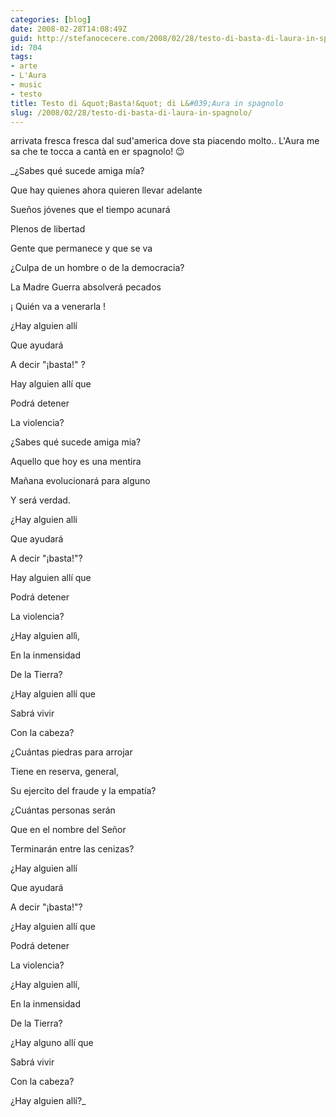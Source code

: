 ```yaml
---
categories: [blog]
date: 2008-02-28T14:08:49Z
guid: http://stefanocecere.com/2008/02/28/testo-di-basta-di-laura-in-spagnolo/
id: 704
tags:
- arte
- L'Aura
- music
- testo
title: Testo di &quot;Basta!&quot; di L&#039;Aura in spagnolo
slug: /2008/02/28/testo-di-basta-di-laura-in-spagnolo/
---
```


arrivata fresca fresca dal sud'america dove sta piacendo molto.. L'Aura me sa che te tocca a cantà en er spagnolo! 😉

_¿Sabes qué sucede amiga mía?
  
Que hay quienes ahora quieren llevar adelante
  
Sueños jóvenes que el tiempo acunará
  
Plenos de libertad
  
Gente que permanece y que se va
  
¿Culpa de un hombre o de la democracia?
  
La Madre Guerra absolverá pecados
  
¡ Quién va a venerarla !
  
¿Hay alguien allí
  
Que ayudará
  
A decir "¡basta!" ?
  
Hay alguien allí que
  
Podrá detener
  
La violencia?
  
¿Sabes qué sucede amiga mia?
  
Aquello que hoy es una mentira
  
Mañana evolucionará para alguno
  
Y será verdad.
  
¿Hay alguien alli
  
Que ayudará
  
A decir "¡basta!"?
  
Hay alguien allí que
  
Podrá detener
  
La violencia?
  
¿Hay alguien allì,
  
En la inmensidad
  
De la Tierra?
  
¿Hay alguien allí que
  
Sabrá vivir
  
Con la cabeza?
  
¿Cuántas piedras para arrojar
  
Tiene en reserva, general,
  
Su ejercito del fraude y la empatía?
  
¿Cuántas personas serán
  
Que en el nombre del Señor
  
Terminarán entre las cenizas?
  
¿Hay alguien allí
  
Que ayudará
  
A decir "¡basta!"?
  
¿Hay alguien allí que
  
Podrá detener
  
La violencia?
  
¿Hay alguien allí,
  
En la inmensidad
  
De la Tierra?
  
¿Hay alguno allí que
  
Sabrá vivir
  
Con la cabeza?
  
¿Hay alguien allí?_